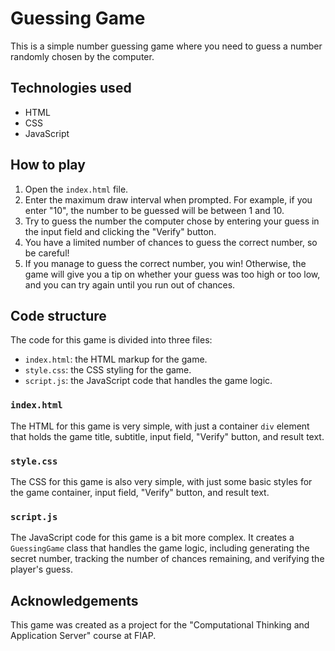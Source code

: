 # Guessing Game

This is a simple number guessing game where you need to guess a number randomly chosen by the computer.

## Technologies used

- HTML
- CSS
- JavaScript

## How to play

1. Open the `index.html` file.
2. Enter the maximum draw interval when prompted. For example, if you enter "10", the number to be guessed will be between 1 and 10.
3. Try to guess the number the computer chose by entering your guess in the input field and clicking the "Verify" button.
4. You have a limited number of chances to guess the correct number, so be careful!
5. If you manage to guess the correct number, you win! Otherwise, the game will give you a tip on whether your guess was too high or too low, and you can try again until you run out of chances.

## Code structure

The code for this game is divided into three files:

- `index.html`: the HTML markup for the game.
- `style.css`: the CSS styling for the game.
- `script.js`: the JavaScript code that handles the game logic.

### `index.html`

The HTML for this game is very simple, with just a container `div` element that holds the game title, subtitle, input field, "Verify" button, and result text.

### `style.css`

The CSS for this game is also very simple, with just some basic styles for the game container, input field, "Verify" button, and result text.

### `script.js`

The JavaScript code for this game is a bit more complex. It creates a `GuessingGame` class that handles the game logic, including generating the secret number, tracking the number of chances remaining, and verifying the player's guess.

## Acknowledgements

This game was created as a project for the "Computational Thinking and Application Server" course at FIAP.
